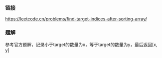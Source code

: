 ### 链接
https://leetcode.cn/problems/find-target-indices-after-sorting-array/

### 题解
参考官方题解，记录小于target的数量为x，等于target的数量为y，最后返回[x, y]
